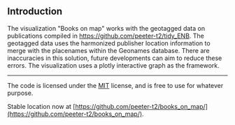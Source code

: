 ## Introduction

The visualization "Books on map" works with the geotagged data on publications compiled in https://github.com/peeter-t2/tidy_ENB. The geotagged data uses the harmonized publisher location information to merge with the placenames within the Geonames database. There are inaccuracies in this solution, future developments can aim to reduce these errors. The visualization uses a plotly interactive graph as the framework.

---

The code is licensed under the [MIT](https://choosealicense.com/licenses/mit/) license, and is free to use for whatever purpose. 


Stable location now at [https://github.com/peeter-t2/books_on_map/](https://github.com/peeter-t2/books_on_map/).

